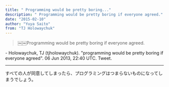 ```yaml
---
title: "￼Programming would be pretty boring..."
description: "￼Programming would be pretty boring if everyone agreed."
date: "2015-02-10"
author: "Yuya Saito"
from: "TJ Holowaychuk"
---
```


> ￼￼Programming would be pretty boring if everyone agreed.

\- Holowaychuk, TJ (tjholowaychuk). "programming would be pretty boring if everyone agreed". 06 Jun 2013, 22:40 UTC. Tweet.

* * *

すべての人が同意してしまったら、プログラミングはつまらないものになってしまうでしょう。